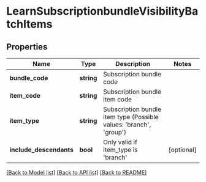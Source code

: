 # LearnSubscriptionbundleVisibilityBatchItems

## Properties
Name | Type | Description | Notes
------------ | ------------- | ------------- | -------------
**bundle_code** | **string** | Subscription bundle code | 
**item_code** | **string** | Subscription bundle item code | 
**item_type** | **string** | Subscription bundle item type (Possible values: &#39;branch&#39;, &#39;group&#39;) | 
**include_descendants** | **bool** | Only valid if item_type is &#39;branch&#39; | [optional] 

[[Back to Model list]](../README.md#documentation-for-models) [[Back to API list]](../README.md#documentation-for-api-endpoints) [[Back to README]](../README.md)


